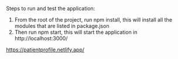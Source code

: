 Steps to run and test the application:

1. From the root of the project, run npm install, this will install all the modules that are
   listed in package.json
2. Then run npm start, this will start the application in http://localhost:3000/

https://patientprofile.netlify.app/
